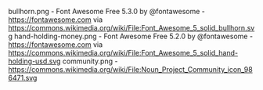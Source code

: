 bullhorn.png - Font Awesome Free 5.3.0 by @fontawesome - https://fontawesome.com via https://commons.wikimedia.org/wiki/File:Font_Awesome_5_solid_bullhorn.svg
hand-holding-money.png - Font Awesome Free 5.2.0 by @fontawesome - https://fontawesome.com via https://commons.wikimedia.org/wiki/File:Font_Awesome_5_solid_hand-holding-usd.svg
community.png - https://commons.wikimedia.org/wiki/File:Noun_Project_Community_icon_986471.svg
